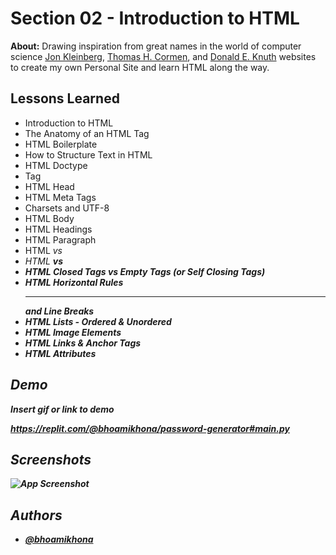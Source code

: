 
# Section 02 - Introduction to HTML

**About:** Drawing inspiration from great names in the world of computer science [Jon Kleinberg](https://www.cs.cornell.edu/home/kleinber/), [Thomas H. Cormen](https://www.cs.dartmouth.edu/~thc/), and [Donald E. Knuth](https://www-cs-faculty.stanford.edu/~knuth/) websites to create my own Personal Site and learn HTML along the way.

## Lessons Learned

- Introduction to HTML
- The Anatomy of an HTML Tag
- HTML Boilerplate
- How to Structure Text in HTML
- HTML Doctype
- <html> Tag
- HTML Head
- HTML Meta Tags
- Charsets and UTF-8
- HTML Body
- HTML Headings
- HTML Paragraph
- HTML <em> vs <i>
- HTML <strong> vs <b>
- HTML Closed Tags vs Empty Tags (or Self Closing Tags)
- HTML Horizontal Rules <hr> and Line Breaks <br>
- HTML Lists - Ordered & Unordered
- HTML Image Elements
- HTML Links & Anchor Tags
- HTML Attributes

## Demo

Insert gif or link to demo

https://replit.com/@bhoamikhona/password-generator#main.py
## Screenshots

![App Screenshot](https://github.com/bhoamikhona/images/blob/main/band%20of%20otters.png?raw=true)


## Authors

- [@bhoamikhona](https://github.com/bhoamikhona)

